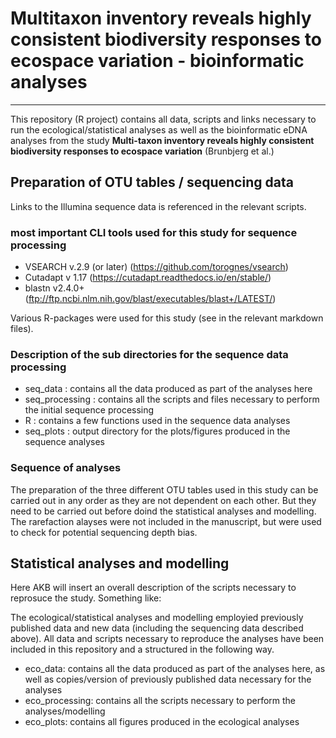 # Multitaxon inventory reveals highly consistent biodiversity responses to ecospace variation - bioinformatic analyses  
___

This repository (R project) contains all data, scripts and links necessary to run the ecological/statistical analyses as well as the bioinformatic eDNA analyses from the study  **Multi-taxon inventory reveals highly consistent biodiversity responses to ecospace variation**  (Brunbjerg et al.)  

## Preparation of OTU tables / sequencing data
Links to the Illumina sequence data is referenced in the relevant scripts.  

### most important CLI tools used for this study for sequence processing  

 * VSEARCH v.2.9 (or later) (https://github.com/torognes/vsearch) 
 * Cutadapt v 1.17 (https://cutadapt.readthedocs.io/en/stable/)  
 * blastn v2.4.0+ (ftp://ftp.ncbi.nlm.nih.gov/blast/executables/blast+/LATEST/) 
 
Various R-packages were used for this study (see in the relevant markdown files).  

### Description of the sub directories for the sequence data processing  

 * seq_data : contains all the data produced as part of the analyses here  
 * seq_processing : contains all the scripts and files necessary to perform the initial sequence processing  
 * R : contains a few functions used in the sequence data analyses  
 * seq_plots : output directory for the plots/figures produced in the sequence analyses

### Sequence of analyses
The preparation of the three different OTU tables used in this study can be carried out in any order as they are not dependent on each other. But they need to be carried out before doind the statistical analyses and modelling.  
The rarefaction alayses were not included in the manuscript, but were used to check for potential sequencing depth bias.  

## Statistical analyses and modelling
Here AKB will insert an overall description of the scripts necessary to reprosuce the study. Something like:  

The ecological/statistical analyses and modelling employied previously published data and new data (including the sequencing data described above). All data and scripts necessary to reproduce the analyses have been included in this repository and a structured in the following way.  

  * eco_data: contains all the data produced as part of the analyses here, as well as copies/version of previously published data necessary for the analyses  
  * eco_processing: contains all  the scripts necessary to perform the analyses/modelling  
  * eco_plots: contains all figures produced in the ecological analyses  
  